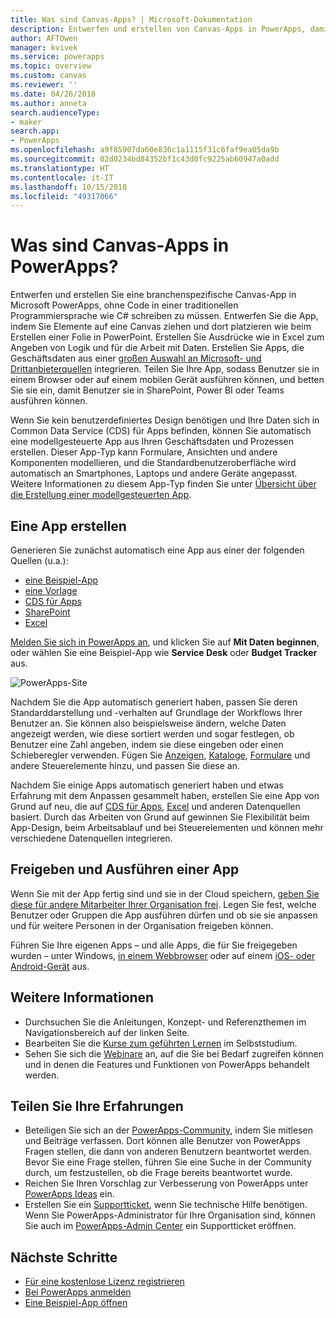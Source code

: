 ```yaml
---
title: Was sind Canvas-Apps? | Microsoft-Dokumentation
description: Entwerfen und erstellen von Canvas-Apps in PowerApps, damit Benutzer Branchendaten in einem Browser oder auf ihren mobilen Geräten verwalten können
author: AFTOwen
manager: kvivek
ms.service: powerapps
ms.topic: overview
ms.custom: canvas
ms.reviewer: ''
ms.date: 04/26/2018
ms.author: anneta
search.audienceType:
- maker
search.app:
- PowerApps
ms.openlocfilehash: a9f85907da60e836c1a1115f31c6faf9ea05da9b
ms.sourcegitcommit: 02d0234bd84352bf1c43d0fc9225ab60947a0add
ms.translationtype: HT
ms.contentlocale: it-IT
ms.lasthandoff: 10/15/2018
ms.locfileid: "49317066"
---
```

# <a name="what-are-canvas-apps-in-powerapps"></a>Was sind Canvas-Apps in PowerApps?
Entwerfen und erstellen Sie eine branchenspezifische Canvas-App in Microsoft PowerApps, ohne Code in einer traditionellen Programmiersprache wie C# schreiben zu müssen. Entwerfen Sie die App, indem Sie Elemente auf eine Canvas ziehen und dort platzieren wie beim Erstellen einer Folie in PowerPoint. Erstellen Sie Ausdrücke wie in Excel zum Angeben von Logik und für die Arbeit mit Daten. Erstellen Sie Apps, die Geschäftsdaten aus einer [großen Auswahl an Microsoft- und Drittanbieterquellen](connections-list.md) integrieren. Teilen Sie Ihre App, sodass Benutzer sie in einem Browser oder auf einem mobilen Gerät ausführen können, und betten Sie sie ein, damit Benutzer sie in SharePoint, Power BI oder Teams ausführen können.

Wenn Sie kein benutzerdefiniertes Design benötigen und Ihre Daten sich in Common Data Service (CDS) für Apps befinden, können Sie automatisch eine modellgesteuerte App aus Ihren Geschäftsdaten und Prozessen erstellen. Dieser App-Typ kann Formulare, Ansichten und andere Komponenten modellieren, und die Standardbenutzeroberfläche wird automatisch an Smartphones, Laptops und andere Geräte angepasst. Weitere Informationen zu diesem App-Typ finden Sie unter [Übersicht über die Erstellung einer modellgesteuerten App](../model-driven-apps/model-driven-app-overview.md).

## <a name="build-an-app"></a>Eine App erstellen
Generieren Sie zunächst automatisch eine App aus einer der folgenden Quellen (u.a.):
- [eine Beispiel-App](open-and-run-a-sample-app.md)
- [eine Vorlage](get-started-test-drive.md)
- [CDS für Apps](data-platform-create-app.md)
- [SharePoint](app-from-sharepoint.md)
- [Excel](get-started-create-from-data.md)

[Melden Sie sich in PowerApps an](https://web.powerapps.com?utm_source=padocs&utm_medium=linkinadoc&utm_campaign=referralsfromdoc), und klicken Sie auf **Mit Daten beginnen**, oder wählen Sie eine Beispiel-App wie **Service Desk** oder **Budget Tracker** aus.

![PowerApps-Site](./media/getting-started/create-page-samples.png)

Nachdem Sie die App automatisch generiert haben, passen Sie deren Standarddarstellung und -verhalten auf Grundlage der Workflows Ihrer Benutzer an. Sie können also beispielsweise ändern, welche Daten angezeigt werden, wie diese sortiert werden und sogar festlegen, ob Benutzer eine Zahl angeben, indem sie diese eingeben oder einen Schieberegler verwenden. Fügen Sie [Anzeigen](add-screen-context-variables.md), [Kataloge](customize-layout-sharepoint.md), [Formulare](customize-forms-sharepoint.md) und andere Steuerelemente hinzu, und passen Sie diese an.

Nachdem Sie einige Apps automatisch generiert haben und etwas Erfahrung mit dem Anpassen gesammelt haben, erstellen Sie eine App von Grund auf neu, die auf [CDS für Apps](data-platform-create-app-scratch.md), [Excel](get-started-create-from-blank.md) und anderen Datenquellen basiert. Durch das Arbeiten von Grund auf gewinnen Sie Flexibilität beim App-Design, beim Arbeitsablauf und bei Steuerelementen und können mehr verschiedene Datenquellen integrieren.

## <a name="share-and-run-an-app"></a>Freigeben und Ausführen einer App
Wenn Sie mit der App fertig sind und sie in der Cloud speichern, [geben Sie diese für andere Mitarbeiter Ihrer Organisation frei](share-app.md). Legen Sie fest, welche Benutzer oder Gruppen die App ausführen dürfen und ob sie sie anpassen und für weitere Personen in der Organisation freigeben können.

Führen Sie Ihre eigenen Apps – und alle Apps, die für Sie freigegeben wurden – unter Windows, [in einem Webbrowser](../../user/run-app-browser.md) oder auf einem [iOS- oder Android-Gerät](../../user/run-app-client.md) aus.

## <a name="learn-more"></a>Weitere Informationen
* Durchsuchen Sie die Anleitungen, Konzept- und Referenzthemen im Navigationsbereich auf der linken Seite.
* Bearbeiten Sie die [Kurse zum geführten Lernen](https://docs.microsoft.com/powerapps/guided-learning/) im Selbststudium.
* Sehen Sie sich die [Webinare](webinars-listing.md) an, auf die Sie bei Bedarf zugreifen können und in denen die Features und Funktionen von PowerApps behandelt werden.

## <a name="share-your-experience"></a>Teilen Sie Ihre Erfahrungen
* Beteiligen Sie sich an der [PowerApps-Community](https://aka.ms/powerapps-community), indem Sie mitlesen und Beiträge verfassen. Dort können alle Benutzer von PowerApps Fragen stellen, die dann von anderen Benutzern beantwortet werden. Bevor Sie eine Frage stellen, führen Sie eine Suche in der Community durch, um festzustellen, ob die Frage bereits beantwortet wurde.
* Reichen Sie Ihren Vorschlag zur Verbesserung von PowerApps unter [PowerApps Ideas](https://powerusers.microsoft.com/t5/PowerApps-Ideas/idb-p/PowerAppsIdeas) ein.
* Erstellen Sie ein [Supportticket](https://powerapps.microsoft.com/support/pro/), wenn Sie technische Hilfe benötigen. Wenn Sie PowerApps-Administrator für Ihre Organisation sind, können Sie auch im [PowerApps-Admin Center](https://portal.office.com/Support/Support.aspx) ein Supportticket eröffnen.

## <a name="next-steps"></a>Nächste Schritte
- [Für eine kostenlose Lizenz registrieren](../signup-for-powerapps.md)
- [Bei PowerApps anmelden](https://web.powerapps.com?utm_source=padocs&utm_medium=linkinadoc&utm_campaign=referralsfromdoc)
- [Eine Beispiel-App öffnen](open-and-run-a-sample-app.md)
